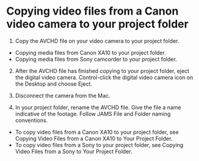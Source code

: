 # Copying video files from a Canon video camera to your project folder

1. Copy the AVCHD file on your video camera to your project folder.

  * Copying media files from Canon XA10 to your project folder.
  * Copying media files from Sony camcorder to your project folder.

2. After the AVCHD file has finished copying to your project folder, eject the digital video camera. Control-click the digital video camera icon on the Desktop and choose Eject.

3. Disconnect the camera from the Mac.

4. In your project folder, rename the AVCHD file. Give the file a name indicative of the footage. Follow JAMS File and Folder naming conventions.


* To copy video files from a Canon XA10 to your project folder, see Copying Video Files from a Canon XA10 to Your Project Folder.
* To copy video files from a Sony to your project folder, see Copying Video Files from a Sony to Your Project Folder.



